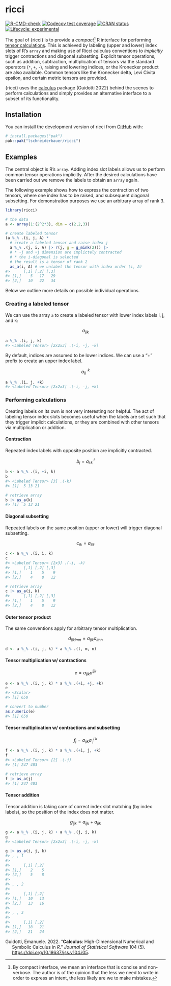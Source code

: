 
<!-- README.md is generated from README.Rmd. Please edit that file -->

# ricci

<!-- badges: start -->

[![R-CMD-check](https://github.com/lschneiderbauer/ricci/actions/workflows/R-CMD-check.yaml/badge.svg)](https://github.com/lschneiderbauer/ricci/actions/workflows/R-CMD-check.yaml)
[![Codecov test
coverage](https://codecov.io/gh/lschneiderbauer/ricci/graph/badge.svg)](https://app.codecov.io/gh/lschneiderbauer/ricci)
[![CRAN
status](https://www.r-pkg.org/badges/version/ricci)](https://CRAN.R-project.org/package=ricci)
[![Lifecycle:
experimental](https://img.shields.io/badge/lifecycle-experimental-orange.svg)](https://lifecycle.r-lib.org/articles/stages.html#experimental)

<!-- badges: end -->

The goal of {ricci} is to provide a *compact*[^1] R interface for
performing [tensor
calculations](https://en.wikipedia.org/wiki/Ricci_calculus). This is
achieved by labeling (upper and lower) index slots of R’s `array` and
making use of Ricci calculus conventions to *implicitly* trigger
contractions and diagonal subsetting. Explicit tensor operations, such
as addition, subtraction, multiplication of tensors via the standard
operators (`*`, `+`, `-`), raising and lowering indices, or the
Kronecker product are also available. Common tensors like the Kronecker
delta, Levi Civita epsilon, and certain metric tensors are provided.

{ricci} uses the [calculus](https://calculus.eguidotti.com/) package
(Guidotti 2022) behind the scenes to perform calculations and simply
provides an alternative interface to a subset of its functionality.

## Installation

You can install the development version of ricci from
[GitHub](https://github.com/) with:

``` r
# install.packages("pak")
pak::pak("lschneiderbauer/ricci")
```

## Examples

The central object is R’s `array`. Adding index slot labels allows us to
perform common tensor operations implicitly. After the desired
calculations have been carried out we remove the labels to obtain an
`array` again.

The following example shows how to express the contraction of two
tensors, where one index has to be raised, and subsequent diagonal
subsetting. For demonstration purposes we use an arbitrary array of rank
3.

``` r
library(ricci)

# the data
a <- array(1:(2^2*3), dim = c(2,2,3))

# create labeled tensor
(a %_% .(i, j, A) * 
  # create a labeled tensor and raise index j
  a %_% .(j, i, A) |> r(j, g = g_mink(2))) |> 
  # * -j and +j dimension are implictely contracted
  # * the i-diagonal is selected
  # the result is a tensor of rank 2
  as_a(i, A) # we unlabel the tensor with index order (i, A)
#>      [,1] [,2] [,3]
#> [1,]    5   17   29
#> [2,]   10   22   34
```

Below we outline more details on possible individual operations.

### Creating a labeled tensor

We can use the array `a` to create a labeled tensor with lower index
labels i, j, and k:

$$
a_{ijk}
$$

``` r
a %_% .(i, j, k)
#> <Labeled Tensor> [2x2x3] .(-i, -j, -k)
```

By default, indices are assumed to be lower indices. We can use a “+”
prefix to create an upper index label.

$$
a_{ij}^{\;\;k}
$$

``` r
a %_% .(i, j, +k)
#> <Labeled Tensor> [2x2x3] .(-i, -j, +k)
```

### Performing calculations

Creating labels on its own is not very interesting nor helpful. The act
of labeling tensor index slots becomes useful when the labels are set
such that they trigger implicit calculations, or they are combined with
other tensors via multiplication or addition.

#### Contraction

Repeated index labels with opposite position are implicitly contracted.

$$
b_j=a_{i\;k}^{\;i}
$$

``` r
b <- a %_% .(i, +i, k)
b
#> <Labeled Tensor> [3] .(-k)
#> [1]  5 13 21

# retrieve array
b |> as_a(k)
#> [1]  5 13 21
```

#### Diagonal subsetting

Repeated labels on the same position (upper or lower) will trigger
diagonal subsetting.

$$
c_{ik}=a_{iik}
$$

``` r
c <- a %_% .(i, i, k)
c
#> <Labeled Tensor> [2x3] .(-i, -k)
#>      [,1] [,2] [,3]
#> [1,]    1    5    9
#> [2,]    4    8   12

# retrieve array
c |> as_a(i, k)
#>      [,1] [,2] [,3]
#> [1,]    1    5    9
#> [2,]    4    8   12
```

#### Outer tensor product

The same conventions apply for arbitrary tensor multiplication.

$$
d_{ijklmn}=a_{ijk}a_{lmn}
$$

``` r
d <- a %_% .(i, j, k) * a %_% .(l, m, n)
```

#### Tensor multiplication w/ contractions

$$
e=a_{ijk}a^{ijk}
$$

``` r
e <- a %_% .(i, j, k) * a %_% .(+i, +j, +k)
e
#> <Scalar>
#> [1] 650

# convert to number
as.numeric(e)
#> [1] 650
```

#### Tensor multiplication w/ contractions and subsetting

$$
f_j=a_{ijk}a^{i\;k}_{\;j}
$$

``` r
f <- a %_% .(i, j, k) * a %_% .(+i, j, +k)
f
#> <Labeled Tensor> [2] .(-j)
#> [1] 247 403

# retrieve array
f |> as_a(j)
#> [1] 247 403
```

#### Tensor addition

Tensor addition is taking care of correct index slot matching (by index
labels), so the position of the index does not matter.

$$
g_{ijk} = a_{ijk} + a_{jik}
$$

``` r
g <- a %_% .(i, j, k) + a %_% .(j, i, k)
g
#> <Labeled Tensor> [2x2x3] .(-i, -j, -k)

g |> as_a(i, j, k)
#> , , 1
#> 
#>      [,1] [,2]
#> [1,]    2    5
#> [2,]    5    8
#> 
#> , , 2
#> 
#>      [,1] [,2]
#> [1,]   10   13
#> [2,]   13   16
#> 
#> , , 3
#> 
#>      [,1] [,2]
#> [1,]   18   21
#> [2,]   21   24
```

<div id="refs" class="references csl-bib-body hanging-indent"
entry-spacing="0">

<div id="ref-guidotti2022" class="csl-entry">

Guidotti, Emanuele. 2022. “**Calculus**: High-Dimensional Numerical and
Symbolic Calculus in *R*.” *Journal of Statistical Software* 104 (5).
<https://doi.org/10.18637/jss.v104.i05>.

</div>

</div>

[^1]: By compact interface, we mean an interface that is concise and
    non-verbose. The author is of the opinion that the less we need to
    write in order to express an intent, the less likely are we to make
    mistakes.

